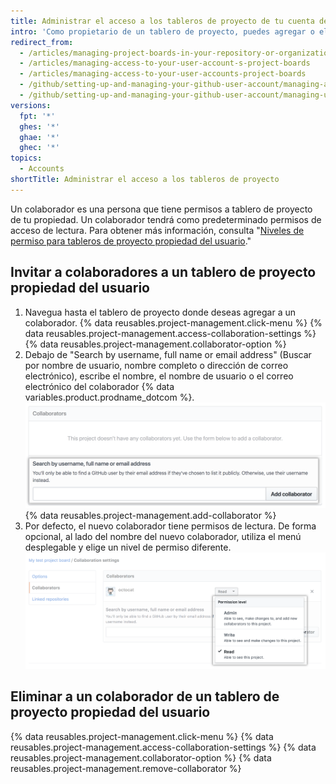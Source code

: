 ```yaml
---
title: Administrar el acceso a los tableros de proyecto de tu cuenta de usuario
intro: 'Como propietario de un tablero de proyecto, puedes agregar o eliminar a un colaborador y personalizar sus permisos a un tablero de proyecto.'
redirect_from:
  - /articles/managing-project-boards-in-your-repository-or-organization/
  - /articles/managing-access-to-your-user-account-s-project-boards
  - /articles/managing-access-to-your-user-accounts-project-boards
  - /github/setting-up-and-managing-your-github-user-account/managing-access-to-your-user-accounts-project-boards
  - /github/setting-up-and-managing-your-github-user-account/managing-user-account-settings/managing-access-to-your-user-accounts-project-boards
versions:
  fpt: '*'
  ghes: '*'
  ghae: '*'
  ghec: '*'
topics:
  - Accounts
shortTitle: Administrar el acceso a los tableros de proyecto
---
```


Un colaborador es una persona que tiene permisos a tablero de proyecto de tu propiedad. Un colaborador tendrá como predeterminado permisos de acceso de lectura. Para obtener más información, consulta "[Niveles de permiso para tableros de proyecto propiedad del usuario](/articles/permission-levels-for-user-owned-project-boards)."

## Invitar a colaboradores a un tablero de proyecto propiedad del usuario

1. Navegua hasta el tablero de proyecto donde deseas agregar a un colaborador.
{% data reusables.project-management.click-menu %}
{% data reusables.project-management.access-collaboration-settings %}
{% data reusables.project-management.collaborator-option %}
5. Debajo de "Search by username, full name or email address" (Buscar por nombre de usuario, nombre completo o dirección de correo electrónico), escribe el nombre, el nombre de usuario o el correo electrónico del colaborador {% data variables.product.prodname_dotcom %}. ![La sección Collaborators (Colaboradores) con el nombre de usuario de Octocat ingresado en el campo de búsqueda](/assets/images/help/projects/org-project-collaborators-find-name.png)
{% data reusables.project-management.add-collaborator %}
7. Por defecto, el nuevo colaborador tiene permisos de lectura. De forma opcional, al lado del nombre del nuevo colaborador, utiliza el menú desplegable y elige un nivel de permiso diferente. ![Sección Colaboradores con el menú desplegable de permisos seleccionado](/assets/images/help/projects/user-project-collaborators-edit-permissions.png)

## Eliminar a un colaborador de un tablero de proyecto propiedad del usuario

{% data reusables.project-management.click-menu %}
{% data reusables.project-management.access-collaboration-settings %}
{% data reusables.project-management.collaborator-option %}
{% data reusables.project-management.remove-collaborator %}
